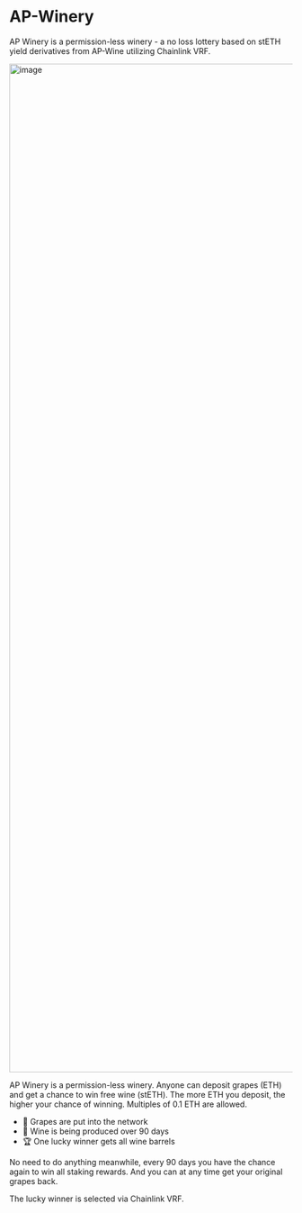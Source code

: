 # AP-Winery

AP Winery is a permission-less winery - a no loss lottery based on stETH yield derivatives from AP-Wine utilizing Chainlink VRF.

<img width="1792" alt="image" src="https://user-images.githubusercontent.com/659390/194737558-c7c5170c-96c4-497b-859e-bb2d23228027.png">

AP Winery is a permission-less winery. Anyone can deposit grapes (ETH) and get a chance to win free wine (stETH). The more ETH you deposit, the higher your chance of winning. Multiples of 0.1 ETH are allowed.

- 🍇 Grapes are put into the network
- 🍷 Wine is being produced over 90 days
- 🏆 One lucky winner gets all wine barrels

No need to do anything meanwhile, every 90 days you have the chance again to win all staking rewards. And you can at any time get your original grapes back.

The lucky winner is selected via Chainlink VRF.
